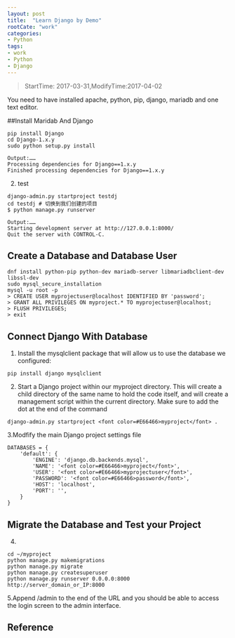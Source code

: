 ```yaml
---
layout: post
title:  "Learn Django by Demo"
rootCate: "work"
categories:
- Python
tags:
- work
- Python
- Django
---
```


> StartTime: 2017-03-31,ModifyTime:2017-04-02

You need to have installed apache, python, pip, django, mariadb and one text editor.
<!---more--->

##Install Maridab And Django
```
pip install Django
cd Django-1.x.y
sudo python setup.py install

Output:……
Processing dependencies for Django==1.x.y
Finished processing dependencies for Django==1.x.y
```

2. test
```
django-admin.py startproject testdj
cd testdj # 切换到我们创建的项目
$ python manage.py runserver

Output:……
Starting development server at http://127.0.0.1:8000/
Quit the server with CONTROL-C.
```

## Create a Database and Database User
```
dnf install python-pip python-dev mariadb-server libmariadbclient-dev
libssl-dev
sudo mysql_secure_installation
mysql -u root -p
> CREATE USER myprojectuser@localhost IDENTIFIED BY 'password';
> GRANT ALL PRIVILEGES ON myproject.* TO myprojectuser@localhost;
> FLUSH PRIVILEGES;
> exit
```

## Connect Django With Database
1.  Install the mysqlclient package that will allow us to use the database we configured:
```
pip install django mysqlclient
```
2.  Start a Django project within our myproject directory. This will create a child directory of the same name to hold the code itself, and will create a management script within the current directory. Make sure to add the dot at the end of the command
```
django-admin.py startproject <font color=#E66466>myproject</font> .

```

3.Modfify the main Django project settings file
```
DATABASES = {
    'default': {
        'ENGINE': 'django.db.backends.mysql',
        'NAME': '<font color=#E66466>myproject</font>',
        'USER': '<font color=#E66466>myprojectuser</font>',
        'PASSWORD': '<font color=#E66466>password</font>',
        'HOST': 'localhost',
        'PORT': '',
    }
}
```

## Migrate the Database and Test your Project
4.
```
cd ~/myproject
python manage.py makemigrations
python manage.py migrate
python manage.py createsuperuser
python manage.py runserver 0.0.0.0:8000
http://server_domain_or_IP:8000
```
5.Append /admin to the end of the URL and you should be able to access the login screen to the admin interface.

## Reference
[How To Use MySQL or MariaDB with your Django Application on Ubuntu 14.04]:https://www.digitalocean.com/community/tutorials/how-to-use-mysql-or-mariadb-with-your-django-application-on-ubuntu-14-04
